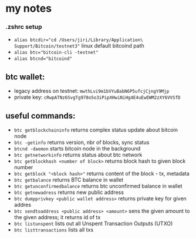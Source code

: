 # my notes
### .zshrc setup
- `alias btcdir="cd /Users/jiri/Library/Application\ Support/Bitcoin/testnet3"` linux default bitcoind path
- `alias btc="bitcoin-cli -testnet"`
- `alias btcnd="bitcoind"`

## btc wallet:
 - legacy address on testnet: `mwthLvi9m1bVYuBabN6P5ufcjCjngY9Mjp`
 - private key: `cRwpATNz6SvgTg978o5o3iPipXHwiNiHg4E4uEwEWM2zXY6VVSfD`

## useful commands:
- `btc getblockchaininfo` returns complex status update about bitcoin node
- `btc -getinfo`  returns version, nbr of blocks, sync status
- `btcnd -daemon` starts bitcoin node in the background
- `btc getnetworkinfo` returns status about btc network
- `btc getblockhash <number of block>` returns block hash to given block number
- `btc getblock "<block hash>"` returns content of the block - tx, metadata
- `btc getbalance` returns BTC balance in wallet
- `btc getunconfirmedbalance` returns btc unconfirmed balance in wallet
- `btc getnewadress` returns new public address
- `btc dumpprivkey <public wallet address>` returns private key for given addres
- `btc sendtoaddress <public address> <amount>` sens the given amount to the given address; it returns id of tx
- `btc listunspent` lists out all Unspent Transaction Outputs (UTXO)
- `btc listtransactions` lists all txs

